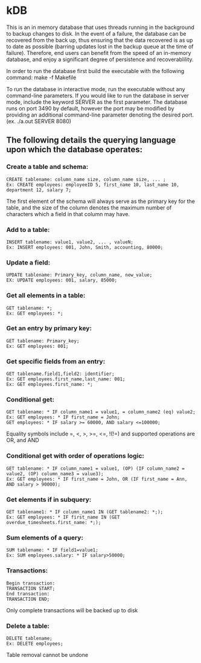 # kDB
  This is an in memory database that uses threads running in the background to backup changes to disk. 
In the event of a failure, the database can be recovered from the back up, thus ensuring that the data 
recovered is as up to date as possible (barring updates lost in the backup queue at the time of failure).
Therefore, end users can benefit from the speed of an in-memory database, and enjoy a significant degree
of persistence and recoverablility. 

  In order to run the database first build the executable with the following command:
make -f Makefile

  To run the database in interactive mode, run the executable without any command-line parameters.
If you would like to run the database in server mode, include the keyword SERVER as the first 
parameter. The database runs on port 3490 by default, however the port may be modified by providing
an additional command-line parameter denoting the desired port. (ex. ./a.out SERVER 8080)

## The following details the querying language upon which the database operates:

### Create a table and schema:<br />
```
CREATE tablename: column_name size, column_name size, ... ;
Ex: CREATE employees: employeeID 5, first_name 10, last_name 10, department 12, salary 7;
```
The first element of the schema will always serve as the primary key for the table, and the
size of the column denotes the maximum number of characters which a field in that column may have. 

### Add to a table:<br />
```
INSERT tablename: value1, value2, ... , valueN;
Ex: INSERT employees: 001, John, Smith, accounting, 80000;
```
### Update a field:<br />
```
UPDATE tablename: Primary_key, column_name, new_value;
EX: UPDATE employees: 001, salary, 85000;
```
### Get all elements in a table:<br />
```
GET tablename: *;
Ex: GET employees: *;
```
### Get an entry by primary key:<br />
```
GET tablename: Primary_key;
Ex: GET employees: 001;
```
### Get specific fields from an entry:<br />
```
GET tablename.field1,field2: identifier;
Ex: GET employees.first_name,last_name: 001;
Ex: GET employees.first_name: *;
```
### Conditional get:<br />
```
GET tablename: * IF column_name1 = value1, = column_name2 (eq) value2;
Ex: GET employees: * IF first_name = John;
GET employees: * IF salary >= 60000, AND salary <=100000;
```
Equality symbols include =, <, >, >=, <=, !(!=) and supported operations
are OR, and AND

### Conditional get with order of operations logic:<br />
```
GET tablename: * IF column_name1 = value1, (OP) (IF column_name2 = value2, (OP) column_name3 = value3);
Ex: GET employees: * IF first_name = John, OR (IF first_name = Ann, AND salary > 90000);
```
### Get elements if in subquery:<br />
```
GET tablename1: * IF column_name1 IN (GET tablename2: *;);
Ex: GET employees: * IF first_name IN (GET overdue_timesheets.first_name: *;);
```
### Sum elements of a query:<br />
```
SUM tablename: * IF field1=value1;
Ex: SUM employees.salary: * IF salary>50000;
```
### Transactions:<br />
```
Begin transaction:
TRANSACTION START;
End transaction:
TRANSACTION END;
```
Only complete transactions will be backed up to disk
### Delete a table:<br />
```
DELETE tablename;
Ex: DELETE employees;
```
Table removal cannot be undone

